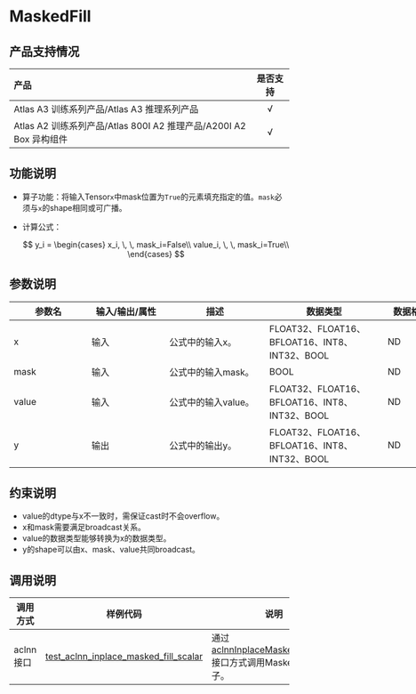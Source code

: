 # MaskedFill
## 产品支持情况

| 产品                                                         | 是否支持 |
| :----------------------------------------------------------- | :------: |
| <term>Atlas A3 训练系列产品/Atlas A3 推理系列产品</term>     |    √     |
| <term>Atlas A2 训练系列产品/Atlas 800I A2 推理产品/A200I A2 Box 异构组件</term> |    √     |

## 功能说明

- 算子功能：将输入Tensor`x`中mask位置为`True`的元素填充指定的值。`mask`必须与`x`的shape相同或可广播。

- 计算公式：
  
  $$
  y_i = 
  \begin{cases}
  x_i, \, \, mask_i=False\\
  value_i, \, \, mask_i=True\\
  \end{cases}
  $$


## 参数说明

<table style="undefined;table-layout: fixed; width: 1005px"><colgroup>
  <col style="width: 140px">
  <col style="width: 140px">
  <col style="width: 180px">
  <col style="width: 213px">
  <col style="width: 100px">
  </colgroup>
  <thead>
    <tr>
      <th>参数名</th>
      <th>输入/输出/属性</th>
      <th>描述</th>
      <th>数据类型</th>
      <th>数据格式</th>
    </tr></thead>
  <tbody>
    <tr>
      <td>x</td>
      <td>输入</td>
      <td>公式中的输入x。</td>
      <td>FLOAT32、FLOAT16、BFLOAT16、INT8、INT32、BOOL</td>
      <td>ND</td>
    </tr>
    <tr>
      <td>mask</td>
      <td>输入</td>
      <td>公式中的输入mask。</td>
      <td>BOOL</td>
      <td>ND</td>
    </tr>
    <tr>
      <td>value</td>
      <td>输入</td>
      <td>公式中的输入value。</td>
      <td>FLOAT32、FLOAT16、BFLOAT16、INT8、INT32、BOOL</td>
      <td>ND</td>
    </tr>
    <tr>
      <td>y</td>
      <td>输出</td>
      <td>公式中的输出y。</td>
      <td>FLOAT32、FLOAT16、BFLOAT16、INT8、INT32、BOOL</td>
      <td>ND</td>
    </tr>
  </tbody></table>

## 约束说明

* value的dtype与x不一致时，需保证cast时不会overflow。
* x和mask需要满足broadcast关系。
* value的数据类型能够转换为x的数据类型。
* y的shape可以由x、mask、value共同broadcast。


## 调用说明

| 调用方式  | 样例代码                                                     | 说明                                                         |
| --------- | ------------------------------------------------------------ | ------------------------------------------------------------ |
| aclnn接口 | [test_aclnn_inplace_masked_fill_scalar](examples/test_aclnn_inplace_masked_fill_scalar.cpp) | 通过[aclnnInplaceMaskedFillScalar](docs/aclnnInplaceMaskedFillScalar.md)接口方式调用MaskedFill算子。 |

